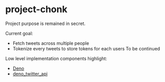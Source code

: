 # project-chonk
Project purpose is remained in secret.

Current goal:
- Fetch tweets across multiple people
- Tokenize every tweets to store tokens for each users
To be continued

Low level implementation components highlight:
- [Deno](https://deno.land/)
- [deno_twitter_api](https://github.com/stefanuros/deno_twitter_api)
